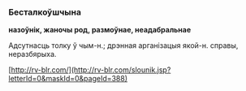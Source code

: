 ### Бесталкоўшчына
**назоўнік, жаночы род, размоўнае, неадабральнае**

Адсутнасць толку ў чым-н.; дрэнная арганізацыя якой-н. справы, неразбярыха.

<a rel="author">[http://rv-blr.com/](http://rv-blr.com/slounik.jsp?letterId=0&maskId=0&pageId=388)</a>
